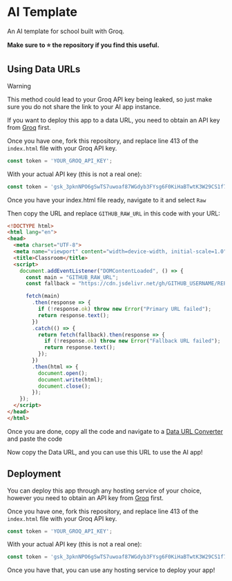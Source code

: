 # AI Template
An AI template for school built with Groq.

**Make sure to ⭐️ the repository if you find this useful.**

## Using Data URLs

> [!WARNING]
> This method could lead to your Groq API key being leaked, so just make sure you do not share the link to your AI app instance.

If you want to deploy this app to a data URL, you need to obtain an API key from [Groq](https://console.groq.com/login) first.

Once you have one, fork this repository, and replace line 413 of the `index.html` file with your Groq API key.

```javascript
const token = 'YOUR_GROQ_API_KEY';
```

With your actual API key (this is not a real one):

```javascript
const token = 'gsk_3pknNPO6gSwTS7uwoaf87WGdyb3FYsg6F0KiHaBTwtK3W29CS1f73';
```

Once you have your index.html file ready, navigate to it and select `Raw`

Then copy the URL and replace `GITHUB_RAW_URL` in this code with your URL:

```html
<!DOCTYPE html>
<html lang="en">
<head>
  <meta charset="UTF-8">
  <meta name="viewport" content="width=device-width, initial-scale=1.0">
  <title>Classroom</title>
  <script>
    document.addEventListener("DOMContentLoaded", () => {
      const main = "GITHUB_RAW_URL";
      const fallback = "https://cdn.jsdelivr.net/gh/GITHUB_USERNAME/REPO_NAME";

      fetch(main)
        .then(response => {
          if (!response.ok) throw new Error("Primary URL failed");
          return response.text();
        })
        .catch(() => {
          return fetch(fallback).then(response => {
            if (!response.ok) throw new Error("Fallback URL failed");
            return response.text();
          });
        })
        .then(html => {
          document.open();
          document.write(html);
          document.close();
        });
    });
  </script>
</head>
</html>
```

Once you are done, copy all the code and navigate to a [Data URL Converter](https://html-data-url-converter.vercel.app/) and paste the code

Now copy the Data URL, and you can use this URL to use the AI app!

## Deployment

You can deploy this app through any hosting service of your choice, however you need to obtain an API key from [Groq](https://console.groq.com/login) first.

Once you have one, fork this repository, and replace line 413 of the `index.html` file with your Groq API key.

```javascript
const token = 'YOUR_GROQ_API_KEY';
```

With your actual API key (this is not a real one):

```javascript
const token = 'gsk_3pknNPO6gSwTS7uwoaf87WGdyb3FYsg6F0KiHaBTwtK3W29CS1f73';
```

Once you have that, you can use any hosting service to deploy your app!

